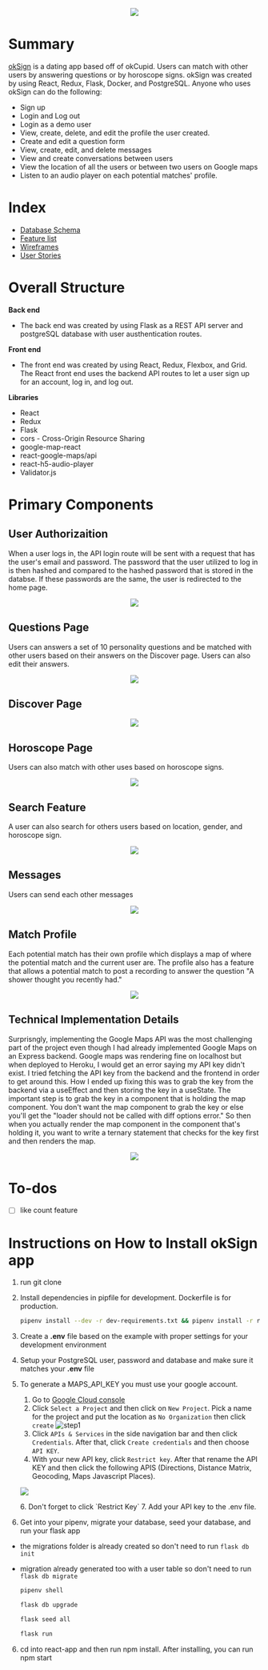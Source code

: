 <p align="center" width="80%">
  <img src="https://res.cloudinary.com/mabmab/image/upload/v1640812067/okSign/Screen_Shot_2021-12-29_at_1.07.40_PM_gknpnx.png"/>
</p>

# Summary 
[okSign](https://oksign-kelseysry.herokuapp.com/login) is a dating app based off of okCupid. Users can match with other users by answering questions or by horoscope signs. okSign was created by using React, Redux, Flask, Docker, and PostgreSQL. Anyone who uses okSign can do the following:

- Sign up
- Login and Log out
- Login as a demo user
- View, create, delete, and edit the profile the user created.
- Create and edit a question form 
- View, create, edit, and delete messages 
- View and create conversations between users
- View the location of all the users or between two users on Google maps
- Listen to an audio player on each potential matches' profile. 

# Index
- [Database Schema](https://github.com/kelseysry/okSign/wiki/Database-Schema)
- [Feature list](https://github.com/kelseysry/okSign/wiki/Feature-List)
- [Wireframes](https://github.com/kelseysry/okSign/wiki/Wireframe)
- [User Stories](https://github.com/kelseysry/okSign/wiki/User-Stories)

# Overall Structure

**Back end**
- The back end was created by using Flask as a REST API server and postgreSQL database with user austhentication routes.

**Front end**
- The front end was created by using React, Redux, Flexbox, and Grid. The React front end uses the backend API routes to let a user sign up for an account, log in, and log out.

**Libraries**
- React
- Redux
- Flask
- cors - Cross-Origin Resource Sharing
- google-map-react
- react-google-maps/api
- react-h5-audio-player
- Validator.js 


# Primary Components

## User Authorizaition

When a user logs in, the API login route will be sent with a request that has the user's email and password. The password that the user utilized to log in is then hashed and compared to the hashed password that is stored in the databse. If these passwords are the same, the user is redirected to the home page. 

  <p align="center" width="50%">
  <img src="https://res.cloudinary.com/mabmab/image/upload/v1640760060/okSign/Screen_Shot_2021-12-28_at_10.40.54_PM_pqkikw.png"/>
  </p>
  
## Questions Page 
 Users can answers a set of 10 personality questions and be matched with other users based on their answers on the Discover page. Users can also edit their answers. 
 
<p align="center" width="80%">
  <img src="https://res.cloudinary.com/mabmab/image/upload/v1640760970/okSign/Screen_Shot_2021-12-28_at_10.56.05_PM_o5a95t.png"/>
</p>

## Discover Page 
<p align="center" width="80%">
  <img src="https://res.cloudinary.com/mabmab/image/upload/v1640758417/okSign/Screen_Shot_2021-12-28_at_10.13.18_PM_uykgy2.png"/>
</p>

## Horoscope Page 
Users can also match with other uses based on horoscope signs.
<p align="center" width="80%">
  <img src="https://res.cloudinary.com/mabmab/image/upload/v1640758361/okSign/Screen_Shot_2021-12-28_at_10.12.34_PM_n6av3g.png"/>
</p>

## Search Feature 
 A user can also search for others users based on location, gender, and horoscope sign.
 <p align="center" width="80%">
  <img src="https://res.cloudinary.com/mabmab/image/upload/v1640758509/okSign/Screen_Shot_2021-12-28_at_10.15.04_PM_jb6lqd.png"/>
</p>

 ## Messages 
 Users can send each other messages 
  <p align="center" width="50%">
  <img src="https://res.cloudinary.com/mabmab/image/upload/v1640758587/okSign/Screen_Shot_2021-12-28_at_10.16.22_PM_ntkhbw.png"/>
  </p>
 
 ## Match Profile
 Each potential match has their own profile which displays a map of where the potential match and the current user are. The profile also has a feature that allows a potential match to post a recording to answer the question "A shower thought you recently had." 
  <p align="center" width="50%">
  <img src="https://res.cloudinary.com/mabmab/image/upload/v1640758629/okSign/Screen_Shot_2021-12-28_at_10.17.04_PM_rq4fsv.png"/>
  </p>

## Technical Implementation Details 
Surprisngly, implementing the Google Maps API was the most challenging part of the project even though I had already implemented Google Maps on an Express backend. Google maps was rendering fine on localhost but when deployed to Heroku, I would get an error saying my API key didn't exist. I tried fetching the API key from the backend and the frontend in order to get around this. How I ended up fixing this was to grab the key from the backend via a useEffect and then storing the key in a useState. The important step is to grab the key in a component that is holding the map component. You don't want the map component to grab the key or else you'll get the "loader should not be called with diff options error." So then when you actually render the map component in the component that's holding it, you want to write a ternary statement that checks for the key first and then renders the map.
  <p align="center" width="50%">
  <img src="https://res.cloudinary.com/mabmab/image/upload/v1640762015/okSign/Screen_Shot_2021-12-28_at_11.13.29_PM_cwo6yg.png"/>
  </p>

# To-dos
- [ ] like count feature 

# Instructions on How to Install okSign app 
1. run git clone
2. Install dependencies in pipfile for development. Dockerfile is for production.

      ```bash
      pipenv install --dev -r dev-requirements.txt && pipenv install -r requirements.txt
      ```
3. Create a **.env** file based on the example with proper settings for your
   development environment
4. Setup your PostgreSQL user, password and database and make sure it matches your **.env** file
5. To generate a MAPS_API_KEY you must use your google account. 
    1. Go to [Google Cloud console](https://console.cloud.google.com/)
    2. Click `Select a Project` and then click on `New Project`. Pick a name for the project and put the location as `No Organization` then click `create`
    ![step1](https://res.cloudinary.com/mabmab/image/upload/v1636849102/khmer_food/step1_ggni4z.png)
    3. Click `APIs & Services` in the side navigation bar and then click `Credentials`. After that, click `Create credentials` and then choose `API KEY`.
    4. With your new API key, click `Restrict key`. After that rename the API KEY and then click the following APIS (Directions, Distance Matrix, Geocoding, Maps Javascript Places). 
       <p align="center" width="50%">
      <img src="https://res.cloudinary.com/mabmab/image/upload/v1640762537/okSign/Screen_Shot_2021-12-28_at_11.22.08_PM_hokvpc.png"/>
      </p>
    6.  Don't forget to click `Restrict Key`
    7.  Add your API key to the .env file.
6. Get into your pipenv, migrate your database, seed your database, and run your flask app
- the migrations folder is already created so don't need to run `flask db init`
- migration already generated too with a user table so don't need to run `flask db migrate`

   ```bash
   pipenv shell
   ```

   ```bash
   flask db upgrade
   ```

   ```bash
   flask seed all
   ```

   ```bash
   flask run
   ```

6. cd into react-app and then run npm install. After installing, you can run npm start 
